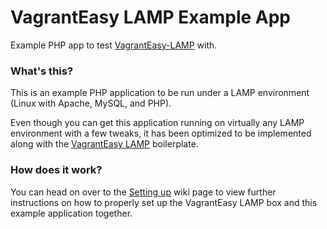 # VagrantEasy LAMP Example App

Example PHP app to test [VagrantEasy-LAMP](https://github.com/vagrant-easy/VagrantEasy-LAMP/) with.

### What's this?

This is an example PHP application to be run under a LAMP environment (Linux with Apache, MySQL, and PHP).

Even though you can get this application running on virtually any LAMP environment with a few tweaks, it has been optimized to be implemented along with the [VagrantEasy LAMP](https://github.com/vagrant-easy/VagrantEasy-LAMP/) boilerplate.

### How does it work?

You can head on over to the [Setting up](https://github.com/vagrant-easy/VagrantEasy-LAMP-example-app/wiki/Setting-up) wiki page to view further instructions on how to properly set up the VagrantEasy LAMP box and this example application together.